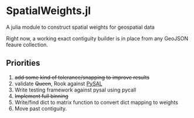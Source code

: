 SpatialWeights.jl
====================

A julia module to construct spatial weights for geospatial data

Right now, a working exact contiguity builder is in place from any GeoJSON
feaure collection.  

Priorities
------------
1. <s>add some kind of tolerance/snapping to improve results</s>
2. validate <s>Queen</s>, Rook against [PySAL](https://github.com/pysal/pysal)
3. Write testing framework against pysal using pycall
3. <s>Implement full binning</s>
4. Write/find dict to matrix function to convert dict mapping to weights
5. Move past contiguity. 
